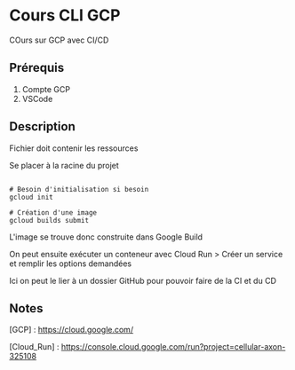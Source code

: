 # Cours CLI GCP
COurs sur GCP avec CI/CD

## Prérequis

1. Compte GCP
2. VSCode

## Description

Fichier doit contenir les ressources

Se placer à la racine du projet

``` shell

# Besoin d'initialisation si besoin
gcloud init

# Création d'une image
gcloud builds submit

```

L'image se trouve donc construite dans Google Build

On peut ensuite exécuter un conteneur avec Cloud Run > Créer un service et remplir les options demandées

Ici on peut le lier à un dossier GitHub pour pouvoir faire de la CI et du CD

## Notes

[GCP] : https://cloud.google.com/

[Cloud_Run] : https://console.cloud.google.com/run?project=cellular-axon-325108

